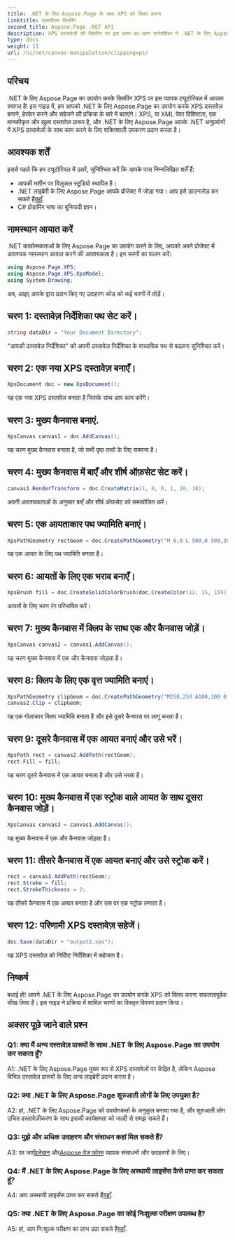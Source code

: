```yaml
---
title: .NET के लिए Aspose.Page के साथ XPS को क्लिप करना
linktitle: एक्सपीएस क्लिपिंग
second_title: Aspose.Page .NET API
description: XPS दस्तावेज़ों की क्लिपिंग पर इस चरण-दर-चरण मार्गदर्शिका में .NET के लिए Aspose.Page की शक्ति का अन्वेषण करें। XPS फ़ाइलें आसानी से बनाएं, हेरफेर करें और सहेजें।
type: docs
weight: 11
url: /hi/net/canvas-manipulation/clippingxps/
---
```

## परिचय

.NET के लिए Aspose.Page का उपयोग करके क्लिपिंग XPS पर इस व्यापक ट्यूटोरियल में आपका स्वागत है! इस गाइड में, हम आपको .NET के लिए Aspose.Page का उपयोग करके XPS दस्तावेज़ बनाने, हेरफेर करने और सहेजने की प्रक्रिया के बारे में बताएंगे। XPS, या XML पेपर विशिष्टता, एक मानकीकृत और खुला दस्तावेज़ प्रारूप है, और .NET के लिए Aspose.Page आपके .NET अनुप्रयोगों में XPS दस्तावेज़ों के साथ काम करने के लिए शक्तिशाली उपकरण प्रदान करता है।

## आवश्यक शर्तें

इससे पहले कि हम ट्यूटोरियल में उतरें, सुनिश्चित करें कि आपके पास निम्नलिखित शर्तें हैं:

- आपकी मशीन पर विज़ुअल स्टूडियो स्थापित है।
-  .NET लाइब्रेरी के लिए Aspose.Page आपके प्रोजेक्ट में जोड़ा गया। आप इसे डाउनलोड कर सकते हैं[यहाँ](https://releases.aspose.com/page/net/).
- C# प्रोग्रामिंग भाषा का बुनियादी ज्ञान।

## नामस्थान आयात करें

.NET कार्यात्मकताओं के लिए Aspose.Page का उपयोग करने के लिए, आपको अपने प्रोजेक्ट में आवश्यक नामस्थान आयात करने की आवश्यकता है। इन चरणों का पालन करें:

```csharp
using Aspose.Page.XPS;
using Aspose.Page.XPS.XpsModel;
using System.Drawing;
```

अब, आइए आपके द्वारा प्रदान किए गए उदाहरण कोड को कई चरणों में तोड़ें।

## चरण 1: दस्तावेज़ निर्देशिका पथ सेट करें।

```csharp
string dataDir = "Your Document Directory";
```

"आपकी दस्तावेज़ निर्देशिका" को अपनी दस्तावेज़ निर्देशिका के वास्तविक पथ से बदलना सुनिश्चित करें।

## चरण 2: एक नया XPS दस्तावेज़ बनाएँ।

```csharp
XpsDocument doc = new XpsDocument();
```

यह एक नया XPS दस्तावेज़ बनाता है जिसके साथ आप काम करेंगे।

## चरण 3: मुख्य कैनवास बनाएं.

```csharp
XpsCanvas canvas1 = doc.AddCanvas();
```

यह चरण मुख्य कैनवास बनाता है, जो सभी पृष्ठ तत्वों के लिए सामान्य है।

## चरण 4: मुख्य कैनवास में बाएँ और शीर्ष ऑफ़सेट सेट करें।

```csharp
canvas1.RenderTransform = doc.CreateMatrix(1, 0, 0, 1, 20, 10);
```

अपनी आवश्यकताओं के अनुसार बाएँ और शीर्ष ऑफसेट को समायोजित करें।

## चरण 5: एक आयताकार पथ ज्यामिति बनाएं।

```csharp
XpsPathGeometry rectGeom = doc.CreatePathGeometry("M 0,0 L 500,0 500,300 0,300 Z");
```

यह एक आयत के लिए पथ ज्यामिति बनाता है।

## चरण 6: आयतों के लिए एक भराव बनाएँ।

```csharp
XpsBrush fill = doc.CreateSolidColorBrush(doc.CreateColor(12, 15, 159));
```

आयतों के लिए भरण रंग परिभाषित करें।

## चरण 7: मुख्य कैनवास में क्लिप के साथ एक और कैनवास जोड़ें।

```csharp
XpsCanvas canvas2 = canvas1.AddCanvas();
```

यह चरण मुख्य कैनवास में एक और कैनवास जोड़ता है।

## चरण 8: क्लिप के लिए एक वृत्त ज्यामिति बनाएं।

```csharp
XpsPathGeometry clipGeom = doc.CreatePathGeometry("M250,250 A100,100 0 1 1 250,50 100,100 0 1 1 250,250");
canvas2.Clip = clipGeom;
```

यह एक गोलाकार क्लिप ज्यामिति बनाता है और इसे दूसरे कैनवास पर लागू करता है।

## चरण 9: दूसरे कैनवास में एक आयत बनाएं और उसे भरें।

```csharp
XpsPath rect = canvas2.AddPath(rectGeom);
rect.Fill = fill;
```

यह चरण दूसरे कैनवास में एक आयत बनाता है और उसे भरता है।

## चरण 10: मुख्य कैनवास में एक स्ट्रोक वाले आयत के साथ दूसरा कैनवास जोड़ें।

```csharp
XpsCanvas canvas3 = canvas1.AddCanvas();
```

यह मुख्य कैनवास में एक और कैनवास जोड़ता है।

## चरण 11: तीसरे कैनवास में एक आयत बनाएं और उसे स्ट्रोक करें।

```csharp
rect = canvas3.AddPath(rectGeom);
rect.Stroke = fill;
rect.StrokeThickness = 2;
```

यह तीसरे कैनवास में एक आयत बनाता है और उस पर एक स्ट्रोक लगाता है।

## चरण 12: परिणामी XPS दस्तावेज़ सहेजें।

```csharp
doc.Save(dataDir + "output2.xps");
```

यह XPS दस्तावेज़ को निर्दिष्ट निर्देशिका में सहेजता है।

## निष्कर्ष

बधाई हो! आपने .NET के लिए Aspose.Page का उपयोग करके XPS को क्लिप करना सफलतापूर्वक सीख लिया है। इस गाइड ने प्रक्रिया में शामिल चरणों का विस्तृत विवरण प्रदान किया।

## अक्सर पूछे जाने वाले प्रश्न

### Q1: क्या मैं अन्य दस्तावेज़ प्रारूपों के साथ .NET के लिए Aspose.Page का उपयोग कर सकता हूँ?

A1: .NET के लिए Aspose.Page मुख्य रूप से XPS दस्तावेज़ों पर केंद्रित है, लेकिन Aspose विभिन्न दस्तावेज़ प्रारूपों के लिए अन्य लाइब्रेरी प्रदान करता है।

### Q2: क्या .NET के लिए Aspose.Page शुरुआती लोगों के लिए उपयुक्त है?

A2: हां, .NET के लिए Aspose.Page को उपयोगकर्ता के अनुकूल बनाया गया है, और शुरुआती लोग उचित दस्तावेज़ीकरण के साथ इसकी कार्यक्षमता को जल्दी से समझ सकते हैं।

### Q3: मुझे और अधिक उदाहरण और संसाधन कहां मिल सकते हैं?

 A3: पर जाएँ[प्रलेखन](https://reference.aspose.com/page/net/) और[Aspose.पेज फोरम](https://forum.aspose.com/c/page/39) व्यापक संसाधनों और उदाहरणों के लिए।

### Q4: मैं .NET के लिए Aspose.Page के लिए अस्थायी लाइसेंस कैसे प्राप्त कर सकता हूं?

 A4: आप अस्थायी लाइसेंस प्राप्त कर सकते हैं[यहाँ](https://purchase.aspose.com/temporary-license/).

### Q5: क्या .NET के लिए Aspose.Page का कोई निःशुल्क परीक्षण उपलब्ध है?

 A5: हां, आप नि:शुल्क परीक्षण का लाभ उठा सकते हैं[यहाँ](https://releases.aspose.com/).